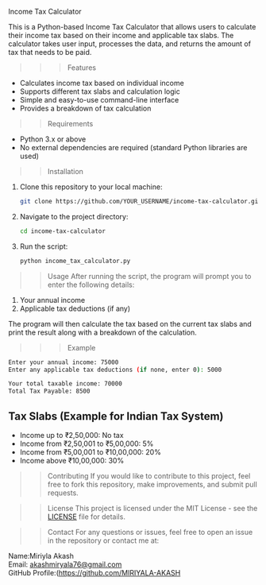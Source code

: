 Income Tax Calculator

This is a Python-based Income Tax Calculator that allows users to calculate their income tax based on their income and applicable tax slabs. The calculator takes user input, processes the data, and returns the amount of tax that needs to be paid.
>>>Features
- Calculates income tax based on individual income
- Supports different tax slabs and calculation logic
- Simple and easy-to-use command-line interface
- Provides a breakdown of tax calculation
>> Requirements
- Python 3.x or above
- No external dependencies are required (standard Python libraries are used)
>>Installation
1. Clone this repository to your local machine:
    ```bash
    git clone https://github.com/YOUR_USERNAME/income-tax-calculator.git
    ```
2. Navigate to the project directory:
    ```bash
    cd income-tax-calculator
    ```

3. Run the script:
    ```bash
    python income_tax_calculator.py
    ```
>>Usage
After running the script, the program will prompt you to enter the following details:
1. Your annual income
2. Applicable tax deductions (if any)

The program will then calculate the tax based on the current tax slabs and print the result along with a breakdown of the calculation.

>>> Example

```bash
Enter your annual income: 75000
Enter any applicable tax deductions (if none, enter 0): 5000

Your total taxable income: 70000
Total Tax Payable: 8500
```

## Tax Slabs (Example for Indian Tax System)
- Income up to ₹2,50,000: No tax
- Income from ₹2,50,001 to ₹5,00,000: 5%
- Income from ₹5,00,001 to ₹10,00,000: 20%
- Income above ₹10,00,000: 30%

>>Contributing
If you would like to contribute to this project, feel free to fork this repository, make improvements, and submit pull requests.

>>License
This project is licensed under the MIT License - see the [LICENSE](LICENSE) file for details.

>> Contact
For any questions or issues, feel free to open an issue in the repository or contact me at:

Name:Miriyla Akash  
Email: akashmiryala76@gmail.com  
GitHub Profile:(https://github.com/MIRIYALA-AKASH



